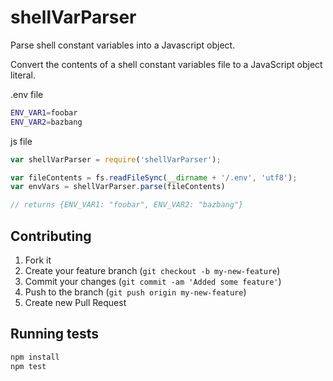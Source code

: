 shellVarParser
==============

Parse shell constant variables into a Javascript object.

Convert the contents of a shell constant variables file to a JavaScript object literal.

.env file
```sh
ENV_VAR1=foobar
ENV_VAR2=bazbang
```

js file
```js
var shellVarParser = require('shellVarParser');

var fileContents = fs.readFileSync(__dirname + '/.env', 'utf8');
var envVars = shellVarParser.parse(fileContents)

// returns {ENV_VAR1: "foobar", ENV_VAR2: "bazbang"}
```

## Contributing

1. Fork it
2. Create your feature branch (`git checkout -b my-new-feature`)
3. Commit your changes (`git commit -am 'Added some feature'`)
4. Push to the branch (`git push origin my-new-feature`)
5. Create new Pull Request

## Running tests

```bash
npm install
npm test
```